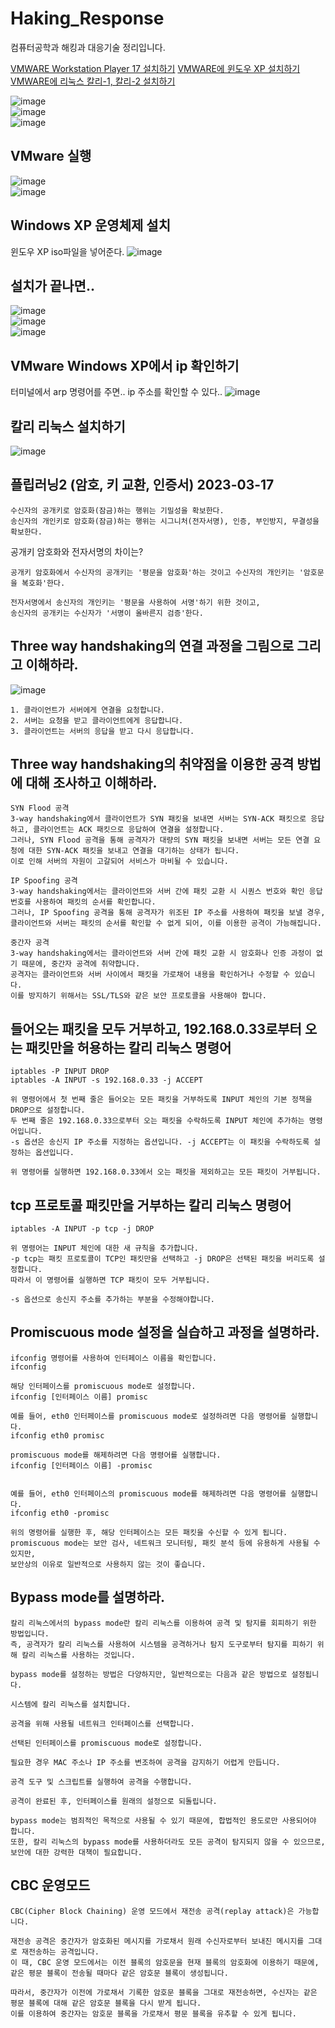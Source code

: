 # Haking_Response
컴퓨터공학과 해킹과 대응기술 정리입니다.

[VMWARE Workstation Player 17 설치하기](https://www.vmware.com/content/vmware/vmware-published-sites/us/products/workstation-player/workstation-player-evaluation.html.html)
[VMWARE에 윈도우 XP 설치하기](https://blog.naver.com/nanisul2003/222998959523)
[VMWARE에 리눅스 칼리-1, 칼리-2 설치하기](https://digiconfactory.tistory.com/entry/VMWare-%EC%B9%BC%EB%A6%AC-%EB%A6%AC%EB%88%85%EC%8A%A4-%EB%B9%A0%EB%A5%B8%EC%84%A4%EC%B9%98)

![image](https://user-images.githubusercontent.com/58906858/223426082-c6a89aa0-7bab-46ad-a1fc-f453dbb37faa.png)   
![image](https://user-images.githubusercontent.com/58906858/223426176-dba95e31-4a95-4c9a-a921-ba901d615f17.png)   
![image](https://user-images.githubusercontent.com/58906858/223426215-46cc80be-57cb-47b0-8d18-9d1e08bfc344.png)

## VMware 실행
![image](https://user-images.githubusercontent.com/58906858/223436199-a408c363-344d-461f-980f-29df35830dba.png)   
![image](https://user-images.githubusercontent.com/58906858/223436311-4d346b10-09c1-4a8d-bb22-885b1c8f2228.png)   

## Windows XP 운영체제 설치

윈도우 XP iso파일을 넣어준다.
![image](https://user-images.githubusercontent.com/58906858/223436396-45008dcb-d6b9-4e1d-b014-7a083601ce77.png)

## 설치가 끝나면..
![image](https://user-images.githubusercontent.com/58906858/223443354-bf65fd12-876a-421f-9b36-31a88cc700e0.png)   
![image](https://user-images.githubusercontent.com/58906858/223444056-28bcaa88-77a3-4fe3-8455-76e8fb6b4201.png)      
![image](https://user-images.githubusercontent.com/58906858/223445783-d6e394a3-adb2-4f8d-a96a-dc493e453d59.png)

## VMware Windows XP에서 ip 확인하기

터미널에서 arp 명령어를 주면.. ip 주소를 확인할 수 있다..
![image](https://user-images.githubusercontent.com/58906858/223445349-c55ca46f-6cb9-42b2-9d81-f4d719e01033.png)

## 칼리 리눅스 설치하기

![image](https://user-images.githubusercontent.com/58906858/223458595-eb4ab9ec-cdc0-4c08-8f8e-4d10349de13a.png)

## 플립러닝2 (암호, 키 교환, 인증서) 2023-03-17
```
수신자의 공개키로 암호화(잠금)하는 행위는 기밀성을 확보한다.
송신자의 개인키로 암호화(잠금)하는 행위는 시그니처(전자서명), 인증, 부인방지, 무결성을 확보한다.
```
공개키 암호화와 전자서명의 차이는?
```
공개키 암호화에서 수신자의 공개키는 '평문을 암호화'하는 것이고 수신자의 개인키는 '암호문을 복호화'한다.

전자서명에서 송신자의 개인키는 '평문을 사용하여 서명'하기 위한 것이고, 
송신자의 공개키는 수신자가 '서명이 올바른지 검증'한다.
```

## Three way handshaking의 연결 과정을 그림으로 그리고 이해하라.
![image](https://user-images.githubusercontent.com/58906858/225877643-0aa6c0de-0d29-4ed8-a1e0-0f910284839a.png)
```
1. 클라이언트가 서버에게 연결을 요청합니다.
2. 서버는 요청을 받고 클라이언트에게 응답합니다.
3. 클라이언트는 서버의 응답을 받고 다시 응답합니다.
```

## Three way handshaking의 취약점을 이용한 공격 방법에 대해 조사하고 이해하라.
```
SYN Flood 공격
3-way handshaking에서 클라이언트가 SYN 패킷을 보내면 서버는 SYN-ACK 패킷으로 응답하고, 클라이언트는 ACK 패킷으로 응답하여 연결을 설정합니다. 
그러나, SYN Flood 공격을 통해 공격자가 대량의 SYN 패킷을 보내면 서버는 모든 연결 요청에 대한 SYN-ACK 패킷을 보내고 연결을 대기하는 상태가 됩니다. 
이로 인해 서버의 자원이 고갈되어 서비스가 마비될 수 있습니다.

IP Spoofing 공격
3-way handshaking에서는 클라이언트와 서버 간에 패킷 교환 시 시퀀스 번호와 확인 응답 번호를 사용하여 패킷의 순서를 확인합니다. 
그러나, IP Spoofing 공격을 통해 공격자가 위조된 IP 주소를 사용하여 패킷을 보낼 경우, 
클라이언트와 서버는 패킷의 순서를 확인할 수 없게 되어, 이를 이용한 공격이 가능해집니다.

중간자 공격
3-way handshaking에서는 클라이언트와 서버 간에 패킷 교환 시 암호화나 인증 과정이 없기 때문에, 중간자 공격에 취약합니다. 
공격자는 클라이언트와 서버 사이에서 패킷을 가로채어 내용을 확인하거나 수정할 수 있습니다.
이를 방지하기 위해서는 SSL/TLS와 같은 보안 프로토콜을 사용해야 합니다.
```

## 들어오는 패킷을 모두 거부하고, 192.168.0.33로부터 오는 패킷만을 허용하는 칼리 리눅스 명령어
```
iptables -P INPUT DROP
iptables -A INPUT -s 192.168.0.33 -j ACCEPT

위 명령어에서 첫 번째 줄은 들어오는 모든 패킷을 거부하도록 INPUT 체인의 기본 정책을 DROP으로 설정합니다. 
두 번째 줄은 192.168.0.33으로부터 오는 패킷을 수락하도록 INPUT 체인에 추가하는 명령어입니다.
-s 옵션은 송신지 IP 주소를 지정하는 옵션입니다. -j ACCEPT는 이 패킷을 수락하도록 설정하는 옵션입니다.

위 명령어를 실행하면 192.168.0.33에서 오는 패킷을 제외하고는 모든 패킷이 거부됩니다.
```

## tcp 프로토콜 패킷만을 거부하는 칼리 리눅스 명령어
```
iptables -A INPUT -p tcp -j DROP

위 명령어는 INPUT 체인에 대한 새 규칙을 추가합니다. 
-p tcp는 패킷 프로토콜이 TCP인 패킷만을 선택하고 -j DROP은 선택된 패킷을 버리도록 설정합니다.
따라서 이 명령어를 실행하면 TCP 패킷이 모두 거부됩니다.

-s 옵션으로 송신지 주소를 추가하는 부분을 수정해야합니다.
```

## Promiscuous mode 설정을 실습하고 과정을 설명하라.
```
ifconfig 명령어를 사용하여 인터페이스 이름을 확인합니다.
ifconfig

해당 인터페이스를 promiscuous mode로 설정합니다.
ifconfig [인터페이스 이름] promisc

예를 들어, eth0 인터페이스를 promiscuous mode로 설정하려면 다음 명령어를 실행합니다.
ifconfig eth0 promisc

promiscuous mode를 해제하려면 다음 명령어를 실행합니다.
ifconfig [인터페이스 이름] -promisc


예를 들어, eth0 인터페이스의 promiscuous mode를 해제하려면 다음 명령어를 실행합니다.
ifconfig eth0 -promisc

위의 명령어를 실행한 후, 해당 인터페이스는 모든 패킷을 수신할 수 있게 됩니다.
promiscuous mode는 보안 검사, 네트워크 모니터링, 패킷 분석 등에 유용하게 사용될 수 있지만, 
보안상의 이유로 일반적으로 사용하지 않는 것이 좋습니다.
```

## Bypass mode를 설명하라.
```
칼리 리눅스에서의 bypass mode란 칼리 리눅스를 이용하여 공격 및 탐지를 회피하기 위한 방법입니다.
즉, 공격자가 칼리 리눅스를 사용하여 시스템을 공격하거나 탐지 도구로부터 탐지를 피하기 위해 칼리 리눅스를 사용하는 것입니다.

bypass mode를 설정하는 방법은 다양하지만, 일반적으로는 다음과 같은 방법으로 설정됩니다.

시스템에 칼리 리눅스를 설치합니다.

공격을 위해 사용될 네트워크 인터페이스를 선택합니다.

선택된 인터페이스를 promiscuous mode로 설정합니다.

필요한 경우 MAC 주소나 IP 주소를 변조하여 공격을 감지하기 어렵게 만듭니다.

공격 도구 및 스크립트를 실행하여 공격을 수행합니다.

공격이 완료된 후, 인터페이스를 원래의 설정으로 되돌립니다.

bypass mode는 범죄적인 목적으로 사용될 수 있기 때문에, 합법적인 용도로만 사용되어야 합니다. 
또한, 칼리 리눅스의 bypass mode를 사용하더라도 모든 공격이 탐지되지 않을 수 있으므로,
보안에 대한 강력한 대책이 필요합니다.
```

## CBC 운영모드
```
CBC(Cipher Block Chaining) 운영 모드에서 재전송 공격(replay attack)은 가능합니다.

재전송 공격은 중간자가 암호화된 메시지를 가로채서 원래 수신자로부터 보내진 메시지를 그대로 재전송하는 공격입니다.
이 때, CBC 운영 모드에서는 이전 블록의 암호문을 현재 블록의 암호화에 이용하기 때문에, 같은 평문 블록이 전송될 때마다 같은 암호문 블록이 생성됩니다.

따라서, 중간자가 이전에 가로채서 기록한 암호문 블록을 그대로 재전송하면, 수신자는 같은 평문 블록에 대해 같은 암호문 블록을 다시 받게 됩니다. 
이를 이용하여 중간자는 암호문 블록을 가로채서 평문 블록을 유추할 수 있게 됩니다.
```
